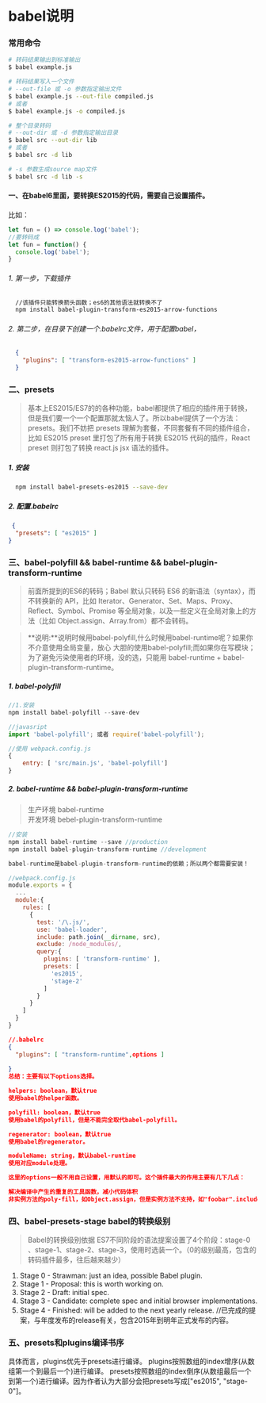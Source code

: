 # babel说明
### 常用命令
```bash
# 转码结果输出到标准输出
$ babel example.js

# 转码结果写入一个文件
# --out-file 或 -o 参数指定输出文件
$ babel example.js --out-file compiled.js
# 或者
$ babel example.js -o compiled.js

# 整个目录转码
# --out-dir 或 -d 参数指定输出目录
$ babel src --out-dir lib
# 或者
$ babel src -d lib

# -s 参数生成source map文件
$ babel src -d lib -s
```
#### 一、在babel6里面，要转换ES2015的代码，需要自己设置插件。
比如：

```javascript
let fun = () => console.log('babel');
//要转码成
let fun = function() {
  console.log('babel');
}
```

###### 1. 第一步，下载插件
```bash
  //该插件只能转换箭头函数；es6的其他语法就转换不了
  npm install babel-plugin-transform-es2015-arrow-functions
```
###### 2. 第二步，在目录下创建一个.babelrc文件，用于配置babel，
```json
  {
    "plugins": [ "transform-es2015-arrow-functions" ]
  }
```

### 二、presets
> 基本上ES2015/ES7的的各种功能，babel都提供了相应的插件用于转换，但是我们要一个一个配置那就太恼人了。所以babel提供了一个方法：presets。我们不妨把 presets 理解为套餐，不同套餐有不同的插件组合，比如 ES2015 preset 里打包了所有用于转换 ES2015 代码的插件，React preset 则打包了转换 react.js jsx 语法的插件。

##### 1. 安装
```bash
  npm install babel-presets-es2015 --save-dev
```
##### 2. 配置.babelrc
```json
 {
  "presets": [ "es2015" ]
}
```

### 三、babel-polyfill && babel-runtime && babel-plugin-transform-runtime
> 前面所提到的ES6的转码；Babel 默认只转码 ES6 的新语法（syntax），而不转换新的 API，比如 Iterator、Generator、Set、Maps、Proxy、Reflect、Symbol、Promise 等全局对象，以及一些定义在全局对象上的方法（比如 Object.assign、Array.from）都不会转码。

>**说明:**说明时候用babel-polyfill,什么时候用babel-runtime呢？如果你不介意使用全局变量，放心
>大胆的使用babel-polyfill;而如果你在写模块；为了避免污染使用者的环境，没的选，只能用 babel-runtime + babel-plugin-transform-runtime。


##### 1. babel-polyfill
```javascript
//1.安装
npm install babel-polyfill --save-dev

//javasript
import 'babel-polyfill'; 或者 require('babel-polyfill');

//使用 webpack.config.js
{
	entry: [ 'src/main.js', 'babel-polyfill']
}


```

##### 2. babel-runtime && babel-plugin-transform-runtime
> 生产环境 babel-runtime  
> 开发环境 bebel-plugin-transform-runtime

```javascript
//安装
npm install babel-runtime --save //production
npm install babel-plugin-transform-runtime //development

babel-runtime是babel-plugin-transform-runtime的依赖；所以两个都需要安装！

//webpack.config.js
module.exports = {
  ...
  module:{
    rules: [
      {
        test: '/\.js/',
        use: 'babel-loader',
        include: path.join(__dirname, src),
        exclude: /node_modules/,
        query:{
          plugins: [ 'transform-runtime' ],
          presets: [
            'es2015',
            'stage-2'
          ]
        }
      }
    ]
  }
}

```

```json
//.babelrc
{
  "plugins": [ "transform-runtime",options ]
  
}
总结：主要有以下options选择。

helpers: boolean，默认true
使用babel的helper函数。

polyfill: boolean，默认true
使用babel的polyfill，但是不能完全取代babel-polyfill。

regenerator: boolean，默认true
使用babel的regenerator。

moduleName: string，默认babel-runtime
使用对应module处理。

这里的options一般不用自己设置，用默认的即可。这个插件最大的作用主要有几下几点：

解决编译中产生的重复的工具函数，减小代码体积
非实例方法的poly-fill，如Object.assign，但是实例方法不支持，如"foobar".includes("foo")，这时候需要单独引入babel-polyfill

```

### 四、babel-presets-stage babel的转换级别
> Babel的转换级别依据 ES7不同阶段的语法提案设置了4个阶段：stage-0 、stage-1、stage-2、stage-3，使用时选装一个。（0的级别最高，包含的转码插件最多，往后越来越少）

1. Stage 0 - Strawman: just an idea, possible Babel plugin.
2. Stage 1 - Proposal: this is worth working on.
3. Stage 2 - Draft: initial spec.
4. Stage 3 - Candidate: complete spec and initial browser implementations.
5. Stage 4 - Finished: will be added to the next yearly release. //已完成的提案，与年度发布的release有关，包含2015年到明年正式发布的内容。

### 五、presets和plugins编译书序
具体而言，plugins优先于presets进行编译。
plugins按照数组的index增序(从数组第一个到最后一个)进行编译。
presets按照数组的index倒序(从数组最后一个到第一个)进行编译。因为作者认为大部分会把presets写成["es2015", "stage-0"]。